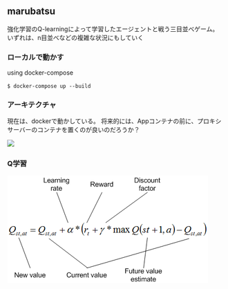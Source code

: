 ## marubatsu

強化学習のQ-learningによって学習したエージェントと戦う三目並べゲーム。
いずれは、n目並べなどの複雑な状況にもしていく

### ローカルで動かす

using docker-compose

```
$ docker-compose up --build
```

### アーキテクチャ

現在は、dockerで動かしている。
将来的には、Appコンテナの前に、プロキシサーバーのコンテナを置くのが良いのだろうか？

<img src="./pics/architecture-local.jpeg"/>


### Q学習

<img src="./pics/q-learning.png"/>

